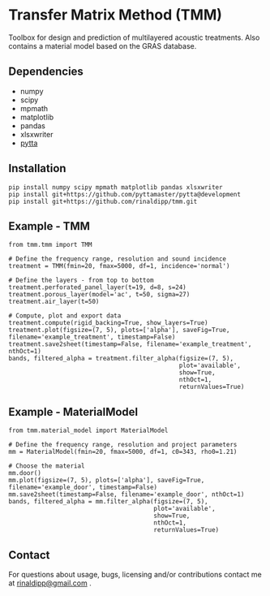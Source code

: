 # Transfer Matrix Method (TMM)
Toolbox for design and prediction of multilayered acoustic treatments. Also contains a material model based on the GRAS database.

## Dependencies
- numpy 
- scipy 
- mpmath
- matplotlib
- pandas
- xlsxwriter
- [pytta](https://github.com/PyTTAmaster/PyTTa)

## Installation
    pip install numpy scipy mpmath matplotlib pandas xlsxwriter
    pip install git+https://github.com/pyttamaster/pytta@development
    pip install git+https://github.com/rinaldipp/tmm.git

## Example - TMM
    from tmm.tmm import TMM

    # Define the frequency range, resolution and sound incidence
    treatment = TMM(fmin=20, fmax=5000, df=1, incidence='normal')

    # Define the layers - from top to bottom
    treatment.perforated_panel_layer(t=19, d=8, s=24)
    treatment.porous_layer(model='ac', t=50, sigma=27)
    treatment.air_layer(t=50)

    # Compute, plot and export data
    treatment.compute(rigid_backing=True, show_layers=True)
    treatment.plot(figsize=(7, 5), plots=['alpha'], saveFig=True, filename='example_treatment', timestamp=False)
    treatment.save2sheet(timestamp=False, filename='example_treatment', nthOct=1)
    bands, filtered_alpha = treatment.filter_alpha(figsize=(7, 5),
                                                   plot='available',
                                                   show=True,
                                                   nthOct=1,
                                                   returnValues=True)

## Example - MaterialModel
    from tmm.material_model import MaterialModel

    # Define the frequency range, resolution and project parameters
    mm = MaterialModel(fmin=20, fmax=5000, df=1, c0=343, rho0=1.21)

    # Choose the material
    mm.door()
    mm.plot(figsize=(7, 5), plots=['alpha'], saveFig=True, filename='example_door', timestamp=False)
    mm.save2sheet(timestamp=False, filename='example_door', nthOct=1)
    bands, filtered_alpha = mm.filter_alpha(figsize=(7, 5),
                                            plot='available',
                                            show=True,
                                            nthOct=1,
                                            returnValues=True)

## Contact
For questions about usage, bugs, licensing and/or contributions contact me at rinaldipp@gmail.com .



